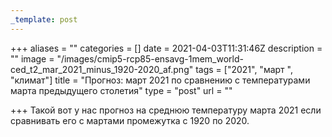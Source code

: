 ```yaml
---
_template: post
---
```




+++
aliases = ""
categories = []
date = 2021-04-03T11:31:46Z
description = ""
image = "/images/cmip5-rcp85-ensavg-1mem_world-ced_t2_mar_2021_minus_1920-2020_af.png"
tags = ["2021", "март ", "климат"]
title = "Прогноз: март 2021 по сравнению с температурами марта предыдущего столетия"
type = "post"
url = ""

+++
Такой вот у нас прогноз на среднюю температуру марта 2021 если сравнивать его с мартами промежутка с 1920 по 2020. 
